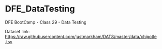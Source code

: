 # DFE_DataTesting
DFE BootCamp - Class 29 - Data Testing

Dataset link: https://raw.githubusercontent.com/justmarkham/DAT8/master/data/chipotle.tsv


